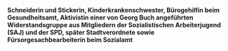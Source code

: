 **Schneiderin und Stickerin, Kinderkrankenschwester, Bürogehilfin beim
Gesundheitsamt, Aktivistin einer von Georg Buch angeführten
Widerstandsgruppe aus Mitgliedern der Sozialistischen Arbeiterjugend
(SAJ) und der SPD, später Stadtverordnete sowie Fürsorgesachbearbeiterin
beim Sozialamt**
